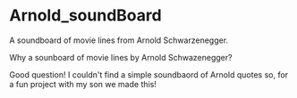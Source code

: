 

# Arnold_soundBoard
A soundboard of movie lines from Arnold Schwarzenegger.

Why a sounboard of movie lines by Arnold Schwazenegger?

Good question! I couldn't find a simple soundbaord of Arnold quotes so, for a fun project with my son we made this! 
